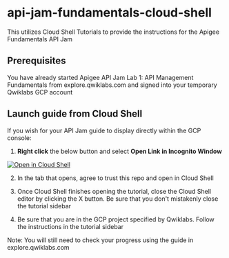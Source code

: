 # api-jam-fundamentals-cloud-shell
This utilizes Cloud Shell Tutorials to provide the instructions for the Apigee Fundamentals API Jam

## Prerequisites

You have already started Apigee API Jam Lab 1: API Management Fundamentals from explore.qwiklabs.com and signed into your temporary Qwiklabs GCP account

## Launch guide from Cloud Shell

If you wish for your API Jam guide to display directly within the GCP console: 

1. **Right click** the below button and select **Open Link in Incognito Window**

[![Open in Cloud Shell](https://gstatic.com/cloudssh/images/open-btn.png)](https://console.cloud.google.com?cloudshell_git_repo=https://github.com/apigeek3000/api-jam-fundamentals-cloud-shell&cloudshell_git_branch=main&cloudshell_workspace=.&cloudshell_tutorial=cloud-shell-tutorial.md)

2. In the tab that opens, agree to trust this repo and open in Cloud Shell

3. Once Cloud Shell finishes opening the tutorial, close the Cloud Shell editor by clicking the X button. Be sure that you don't mistakenly close the tutorial sidebar

4. Be sure that you are in the GCP project specified by Qwiklabs. Follow the instructions in the tutorial sidebar

Note: You will still need to check your progress using the guide in explore.qwiklabs.com